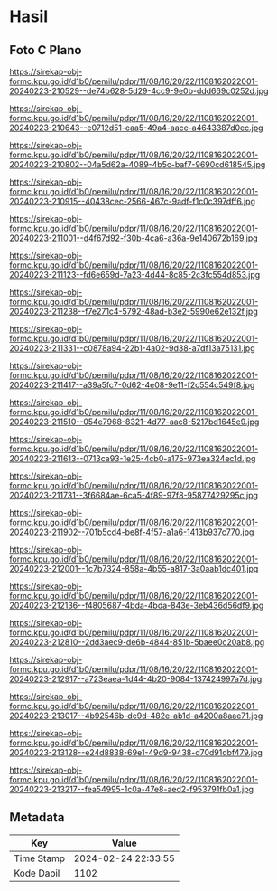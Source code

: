 # Hasil

## Foto C Plano

https://sirekap-obj-formc.kpu.go.id/d1b0/pemilu/pdpr/11/08/16/20/22/1108162022001-20240223-210529--de74b628-5d29-4cc9-9e0b-ddd669c0252d.jpg

https://sirekap-obj-formc.kpu.go.id/d1b0/pemilu/pdpr/11/08/16/20/22/1108162022001-20240223-210643--e0712d51-eaa5-49a4-aace-a4643387d0ec.jpg

https://sirekap-obj-formc.kpu.go.id/d1b0/pemilu/pdpr/11/08/16/20/22/1108162022001-20240223-210802--04a5d62a-4089-4b5c-baf7-9690cd618545.jpg

https://sirekap-obj-formc.kpu.go.id/d1b0/pemilu/pdpr/11/08/16/20/22/1108162022001-20240223-210915--40438cec-2566-467c-9adf-f1c0c397dff6.jpg

https://sirekap-obj-formc.kpu.go.id/d1b0/pemilu/pdpr/11/08/16/20/22/1108162022001-20240223-211001--d4f67d92-f30b-4ca6-a36a-9e140672b169.jpg

https://sirekap-obj-formc.kpu.go.id/d1b0/pemilu/pdpr/11/08/16/20/22/1108162022001-20240223-211123--fd6e659d-7a23-4d44-8c85-2c3fc554d853.jpg

https://sirekap-obj-formc.kpu.go.id/d1b0/pemilu/pdpr/11/08/16/20/22/1108162022001-20240223-211238--f7e271c4-5792-48ad-b3e2-5990e62e132f.jpg

https://sirekap-obj-formc.kpu.go.id/d1b0/pemilu/pdpr/11/08/16/20/22/1108162022001-20240223-211331--c0878a94-22b1-4a02-9d38-a7df13a75131.jpg

https://sirekap-obj-formc.kpu.go.id/d1b0/pemilu/pdpr/11/08/16/20/22/1108162022001-20240223-211417--a39a5fc7-0d62-4e08-9e11-f2c554c549f8.jpg

https://sirekap-obj-formc.kpu.go.id/d1b0/pemilu/pdpr/11/08/16/20/22/1108162022001-20240223-211510--054e7968-8321-4d77-aac8-5217bd1645e9.jpg

https://sirekap-obj-formc.kpu.go.id/d1b0/pemilu/pdpr/11/08/16/20/22/1108162022001-20240223-211613--0713ca93-1e25-4cb0-a175-973ea324ec1d.jpg

https://sirekap-obj-formc.kpu.go.id/d1b0/pemilu/pdpr/11/08/16/20/22/1108162022001-20240223-211731--3f6684ae-6ca5-4f89-97f8-95877429295c.jpg

https://sirekap-obj-formc.kpu.go.id/d1b0/pemilu/pdpr/11/08/16/20/22/1108162022001-20240223-211902--701b5cd4-be8f-4f57-a1a6-1413b937c770.jpg

https://sirekap-obj-formc.kpu.go.id/d1b0/pemilu/pdpr/11/08/16/20/22/1108162022001-20240223-212001--1c7b7324-858a-4b55-a817-3a0aab1dc401.jpg

https://sirekap-obj-formc.kpu.go.id/d1b0/pemilu/pdpr/11/08/16/20/22/1108162022001-20240223-212136--f4805687-4bda-4bda-843e-3eb436d56df9.jpg

https://sirekap-obj-formc.kpu.go.id/d1b0/pemilu/pdpr/11/08/16/20/22/1108162022001-20240223-212810--2dd3aec9-de6b-4844-851b-5baee0c20ab8.jpg

https://sirekap-obj-formc.kpu.go.id/d1b0/pemilu/pdpr/11/08/16/20/22/1108162022001-20240223-212917--a723eaea-1d44-4b20-9084-137424997a7d.jpg

https://sirekap-obj-formc.kpu.go.id/d1b0/pemilu/pdpr/11/08/16/20/22/1108162022001-20240223-213017--4b92546b-de9d-482e-ab1d-a4200a8aae71.jpg

https://sirekap-obj-formc.kpu.go.id/d1b0/pemilu/pdpr/11/08/16/20/22/1108162022001-20240223-213128--e24d8838-69e1-49d9-9438-d70d91dbf479.jpg

https://sirekap-obj-formc.kpu.go.id/d1b0/pemilu/pdpr/11/08/16/20/22/1108162022001-20240223-213217--fea54995-1c0a-47e8-aed2-f953791fb0a1.jpg


## Metadata

| Key        | Value               |
| ---------- | ------------------- |
| Time Stamp | 2024-02-24 22:33:55 |
| Kode Dapil | 1102                |



